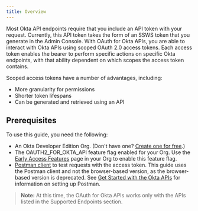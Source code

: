 ```yaml
---
title: Overview
---
```

<ApiLifecycle access="ea" />

Most Okta API endpoints require that you include an API token with your request. Currently, this API token takes the form of an SSWS token that you generate in the Admin Console. With OAuth for Okta APIs, you are able to interact with Okta APIs using scoped OAuth 2.0 access tokens. Each access token enables the bearer to perform specific actions on specific Okta endpoints, with that ability dependent on which scopes the access token contains.

Scoped access tokens have a number of advantages, including:
* More granularity for permissions
* Shorter token lifespans
* Can be generated and retrieved using an API

## Prerequisites
To use this guide, you need the following:

* An Okta Developer Edition Org. (Don't have one? [Create one for free](https://developer.okta.com/signup).)
* The OAUTH2_FOR_OKTA_API feature flag enabled for your Org. Use the [Early Access Features](https://help.okta.com/en/prod/okta_help_CSH.htm#ext_Manage_Early_Access_features) page in your Org to enable this feature flag. 
* [Postman client](https://www.getpostman.com/downloads/) to test requests with the access token. This guide uses the Postman client and not the browser-based version, as the browser-based version is deprecated. See [Get Started with the Okta APIs](https://developer.okta.com/code/rest/) for information on setting up Postman. 

> **Note:** At this time, the OAuth for Okta APIs works only with the APIs listed in the <GuideLink link="../supported-endpoints">Supported Endpoints</GuideLink> section.

<NextSectionLink/> 
